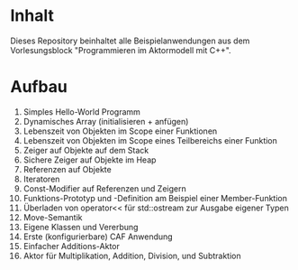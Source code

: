 # Inhalt

Dieses Repository beinhaltet alle Beispielanwendungen aus dem Vorlesungsblock
"Programmieren im Aktormodell mit C++".

# Aufbau

1. Simples Hello-World Programm
2. Dynamisches Array (initialisieren + anfügen)
3. Lebenszeit von Objekten im Scope einer Funktionen
4. Lebenszeit von Objekten im Scope eines Teilbereichs einer Funktion
5. Zeiger auf Objekte auf dem Stack
6. Sichere Zeiger auf Objekte im Heap
7. Referenzen auf Objekte
8. Iteratoren
9. Const-Modifier auf Referenzen und Zeigern
10. Funktions-Prototyp und -Definition am Beispiel einer Member-Funktion
11. Überladen von operator<< für std::ostream zur Ausgabe eigener Typen
12. Move-Semantik
13. Eigene Klassen und Vererbung
14. Erste (konfigurierbare) CAF Anwendung
15. Einfacher Additions-Aktor
16. Aktor für Multiplikation, Addition, Division, und Subtraktion
